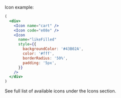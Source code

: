 Icon example:

```jsx static
(
  <div>
    <Icon name="cart" />
    <Icon code="e08e" />
    <Icon
      name="likeFilled"
      style={{
        backgroundColor: '#43B02A',
        color: '#fff',
        borderRadius: '50%',
        padding: '5px',
      }}
    />
  </div>
)
```

See full list of available icons under the Icons section.

